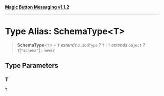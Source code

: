 [**Magic Button Messaging v1.1.2**](../README.md)

***

# Type Alias: SchemaType\<T\>

> **SchemaType**\<`T`\> = `T` *extends* `z.ZodType` ? `T` : `T` *extends* `object` ? `T`\[`"schema"`\] : `never`

## Type Parameters

### T

`T`

